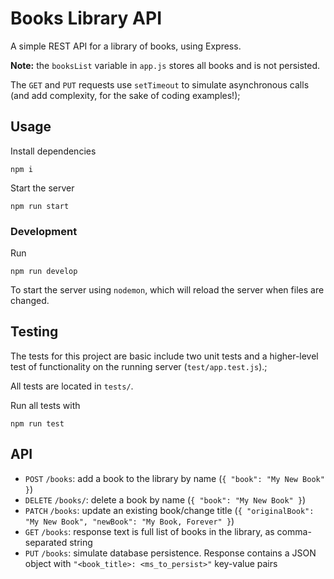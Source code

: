 # Books Library API
A simple REST API for a library of books, using Express.

**Note:** the `booksList` variable in `app.js` stores all books and is not persisted.

The `GET` and `PUT` requests use `setTimeout` to simulate asynchronous calls (and add complexity, for the sake of coding examples!);

## Usage
Install dependencies
```
npm i
```

Start the server
```
npm run start
```

### Development
Run
```
npm run develop
```

To start the server using `nodemon`, which will reload the server when files are changed.

## Testing
The tests for this project are basic include two unit tests and a higher-level test of functionality on the running server (`test/app.test.js`).;

All tests are located in `tests/`.

Run all tests with
```
npm run test
```

## API
* `POST` `/books`: add a book to the library by name (`{ "book": "My New Book" }`)
* `DELETE` `/books/`: delete a book by name (`{ "book": "My New Book" }`)
* `PATCH` `/books`: update an existing book/change title (`{ "originalBook": "My New Book", "newBook": "My Book, Forever" }`)
* `GET` `/books`: response text is full list of books in the library, as comma-separated string
* `PUT` `/books`: simulate database persistence. Response contains a JSON object with `"<book_title>: <ms_to_persist>"` key-value pairs
